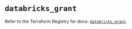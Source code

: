# `databricks_grant`

Refer to the Terraform Registry for docs: [`databricks_grant`](https://registry.terraform.io/providers/databricks/databricks/1.48.3/docs/resources/grant).
